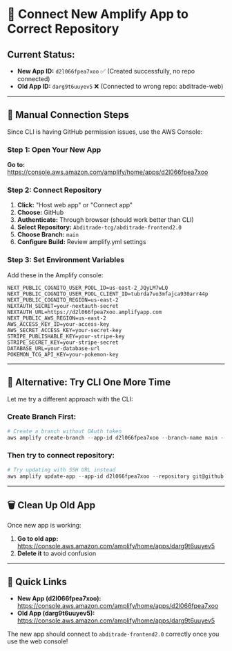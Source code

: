 # 🔧 Connect New Amplify App to Correct Repository

## Current Status:
- **New App ID:** `d2l066fpea7xoo` ✅ (Created successfully, no repo connected)
- **Old App ID:** `darg9t6uuyev5` ❌ (Connected to wrong repo: abditrade-web)

---

## 🎯 **Manual Connection Steps**

Since CLI is having GitHub permission issues, use the AWS Console:

### Step 1: Open Your New App
**Go to:** https://console.aws.amazon.com/amplify/home/apps/d2l066fpea7xoo

### Step 2: Connect Repository
1. **Click:** "Host web app" or "Connect app"
2. **Choose:** GitHub
3. **Authenticate:** Through browser (should work better than CLI)
4. **Select Repository:** `Abditrade-tcg/abditrade-frontend2.0`
5. **Choose Branch:** `main`
6. **Configure Build:** Review amplify.yml settings

### Step 3: Set Environment Variables
Add these in the Amplify console:
```
NEXT_PUBLIC_COGNITO_USER_POOL_ID=us-east-2_JQyLM7wLQ
NEXT_PUBLIC_COGNITO_USER_POOL_CLIENT_ID=tubrda7vo3mfajca930arr44p
NEXT_PUBLIC_COGNITO_REGION=us-east-2
NEXTAUTH_SECRET=your-nextauth-secret
NEXTAUTH_URL=https://d2l066fpea7xoo.amplifyapp.com
NEXT_PUBLIC_AWS_REGION=us-east-2
AWS_ACCESS_KEY_ID=your-access-key
AWS_SECRET_ACCESS_KEY=your-secret-key
STRIPE_PUBLISHABLE_KEY=your-stripe-key
STRIPE_SECRET_KEY=your-stripe-secret
DATABASE_URL=your-database-url
POKEMON_TCG_API_KEY=your-pokemon-key
```

---

## 🔄 **Alternative: Try CLI One More Time**

Let me try a different approach with the CLI:

### Create Branch First:
```powershell
# Create a branch without OAuth token
aws amplify create-branch --app-id d2l066fpea7xoo --branch-name main --profile admin
```

### Then try to connect repository:
```powershell
# Try updating with SSH URL instead
aws amplify update-app --app-id d2l066fpea7xoo --repository git@github.com:Abditrade-tcg/abditrade-frontend2.0.git --profile admin
```

---

## 🗑️ **Clean Up Old App**

Once new app is working:
1. **Go to old app:** https://console.aws.amazon.com/amplify/home/apps/darg9t6uuyev5
2. **Delete it** to avoid confusion

---

## 📱 **Quick Links**
- **New App (d2l066fpea7xoo):** https://console.aws.amazon.com/amplify/home/apps/d2l066fpea7xoo
- **Old App (darg9t6uuyev5):** https://console.aws.amazon.com/amplify/home/apps/darg9t6uuyev5

The new app should connect to `abditrade-frontend2.0` correctly once you use the web console!